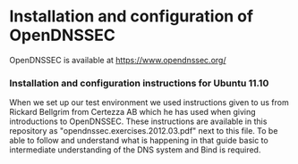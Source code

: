 Installation and configuration of OpenDNSSEC
============================================
OpenDNSSEC is available at https://www.opendnssec.org/

### Installation and configuration instructions for Ubuntu 11.10
When we set up our test environment we used instructions given to us from Rickard Bellgrim from Certezza AB which he has used when giving introductions to OpenDNSSEC.
These instructions are available in this repository as "opendnssec.exercises.2012.03.pdf" next to this file.
To be able to follow and understand what is happening in that guide basic to intermediate understanding of the DNS system and Bind is required.
